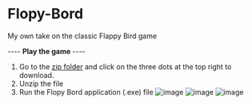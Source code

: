 # Flopy-Bord
 My own take on the classic Flappy Bird game

---- **Play the game** ----
 1. Go to the [zip folder](https://github.com/Kimchu16/Flopy-Bord/blob/main/FlopyBord.zip) and click on the three dots at the top right to download.
 2. Unzip the file
 3. Run the Flopy Bord application (.exe) file
![image](https://github.com/Kimchu16/Flopy-Bord/assets/68757902/589ea37a-a490-4c6f-a99f-1f6e352e9ad1)
![image](https://github.com/Kimchu16/Flopy-Bord/assets/68757902/3fa11088-1ad5-4b1f-9006-e81fc8914201)
![image](https://github.com/Kimchu16/Flopy-Bord/assets/68757902/e5cf7920-4424-4ea0-b3d9-83df71079a8e)
